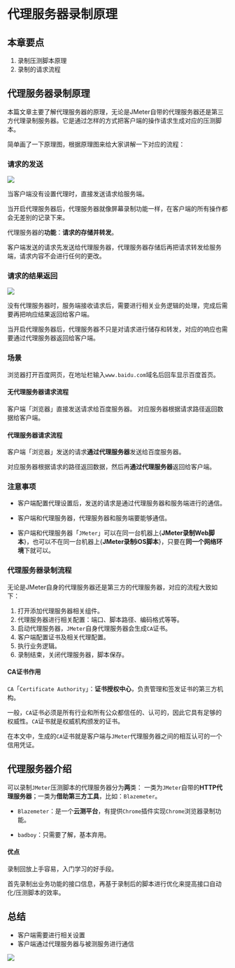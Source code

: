 # 代理服务器录制原理

## 本章要点
1. 录制压测脚本原理
1. 录制的请求流程

## 代理服务器录制原理

本篇文章主要了解代理服务器的原理，无论是JMeter自带的代理服务器还是第三方代理录制服务器。它是通过怎样的方式把客户端的操作请求生成对应的压测脚本。

简单画了一下原理图，根据原理图来给大家讲解一下对应的流程：

### 请求的发送

![](https://cdn.jsdelivr.net/gh/TesterDevSoul/pic/manual/20230202164929.png)

当客户端没有设置代理时，直接发送请求给服务端。

当开启代理服务器后，代理服务器就像屏幕录制功能一样，在客户端的所有操作都会无差别的记录下来。

代理服务器的**功能**：**请求的存储并转发**。

客户端发送的请求先发送给代理服务器，代理服务器存储后再把请求转发给服务端，请求内容不会进行任何的更改。


### 请求的结果返回

![](https://cdn.jsdelivr.net/gh/TesterDevSoul/pic/manual/20230203112219.png)

没有代理服务器时，服务端接收请求后，需要进行相关业务逻辑的处理，完成后需要再把响应结果返回给客户端。

当开启代理服务器后，代理服务器不只是对请求进行储存和转发，对应的响应也需要通过代理服务器返回给客户端。

### 场景

浏览器打开百度网页，在地址栏输入`www.baidu.com`域名后回车显示百度首页。

#### 无代理服务器请求流程

客户端「浏览器」直接发送请求给百度服务器。
对应服务器根据请求路径返回数据给客户端。

#### 代理服务器请求流程

客户端「浏览器」发送的请求**通过代理服务器**发送给百度服务器。

对应服务器根据请求的路径返回数据，然后再**通过代理服务器**返回给客户端。

### 注意事项

- 客户端配置代理设置后，发送的请求是通过代理服务器和服务端进行的通信。

- 客户端和代理服务器，代理服务器和服务端要能够通信。

- 客户端和代理服务器「`JMeter`」可以在同一台机器上{**JMeter录制Web脚本**}，也可以不在同一台机器上{**JMeter录制iOS脚本**}，只要在**同一个网络环境**下就可以。


### 代理服务器录制流程

无论是JMeter自身的代理服务器还是第三方的代理服务器，对应的流程大致如下：

1. 打开添加代理服务器相关组件。
2. 代理服务器进行相关配置：端口、脚本路径、编码格式等等。
3. 启动代理服务器，`JMeter`自身代理服务器会生成`CA`证书。
4. 客户端配置证书及相关代理配置。
5. 执行业务逻辑。
6. 录制结束，关闭代理服务器，脚本保存。

#### CA证书作用
`CA`「`Certificate Authority`」：**证书授权中心**，负责管理和签发证书的第三方机构。

一般，`CA`证书必须是所有行业和所有公众都信任的、认可的，因此它具有足够的权威性。`CA`证书就是权威机构颁发的证书。

在本文中，生成的`CA`证书就是客户端与`JMeter`代理服务器之间的相互认可的一个信用凭证。

## 代理服务器介绍

可以录制`JMeter`压测脚本的代理服务器分为**两**类： 一类为`JMeter`自带的**HTTP代理服务器**；一类为**借助第三方工具**，比如：`Blazemeter`。

- `Blazemeter`：是一个**云测平台**，有提供`Chrome`插件实现`Chrome`浏览器录制功能。

- `badboy`：只需要了解，基本弃用。

#### 优点

录制回放上手容易，入门学习的好手段。

首先录制出业务功能的接口信息，再基于录制后的脚本进行优化来提高接口自动化/压测脚本的效率。


## 总结

- 客户端需要进行相关设置
- 客户端通过代理服务器与被测服务进行通信

![](https://cdn.jsdelivr.net/gh/TesterDevSoul/pic/manual/20230205150648.png)